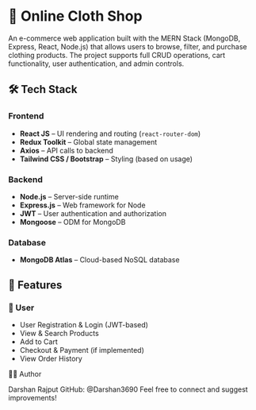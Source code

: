 # 👕 Online Cloth Shop

An e-commerce web application built with the MERN Stack (MongoDB, Express, React, Node.js) that allows users to browse, filter, and purchase clothing products. The project supports full CRUD operations, cart functionality, user authentication, and admin controls.

## 🛠 Tech Stack

### Frontend
- **React JS** – UI rendering and routing (`react-router-dom`)
- **Redux Toolkit** – Global state management
- **Axios** – API calls to backend
- **Tailwind CSS / Bootstrap** – Styling (based on usage)

### Backend
- **Node.js** – Server-side runtime
- **Express.js** – Web framework for Node
- **JWT** – User authentication and authorization
- **Mongoose** – ODM for MongoDB

### Database
- **MongoDB Atlas** – Cloud-based NoSQL database

## 🔐 Features

### 👤 User
- User Registration & Login (JWT-based)
- View & Search Products
- Add to Cart
- Checkout & Payment (if implemented)
- View Order History

🙋‍♂️ Author

Darshan Rajput
GitHub: @Darshan3690
Feel free to connect and suggest improvements!




